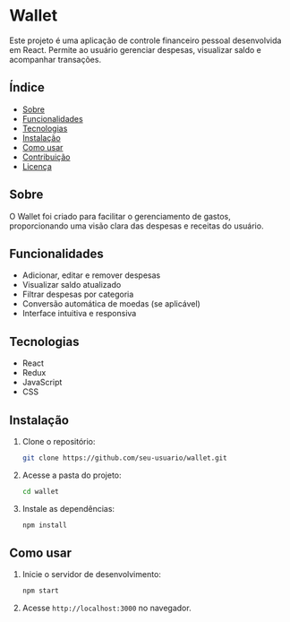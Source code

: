 # Wallet

Este projeto é uma aplicação de controle financeiro pessoal desenvolvida em React. Permite ao usuário gerenciar despesas, visualizar saldo e acompanhar transações.

## Índice

- [Sobre](#sobre)
- [Funcionalidades](#funcionalidades)
- [Tecnologias](#tecnologias)
- [Instalação](#instalação)
- [Como usar](#como-usar)
- [Contribuição](#contribuição)
- [Licença](#licença)

## Sobre

O Wallet foi criado para facilitar o gerenciamento de gastos, proporcionando uma visão clara das despesas e receitas do usuário.

## Funcionalidades

- Adicionar, editar e remover despesas
- Visualizar saldo atualizado
- Filtrar despesas por categoria
- Conversão automática de moedas (se aplicável)
- Interface intuitiva e responsiva

## Tecnologias

- React
- Redux
- JavaScript
- CSS

## Instalação

1. Clone o repositório:
   ```bash
   git clone https://github.com/seu-usuario/wallet.git
   ```
2. Acesse a pasta do projeto:
   ```bash
   cd wallet
   ```
3. Instale as dependências:
   ```bash
   npm install
   ```

## Como usar

1. Inicie o servidor de desenvolvimento:
   ```bash
   npm start
   ```
2. Acesse `http://localhost:3000` no navegador.
